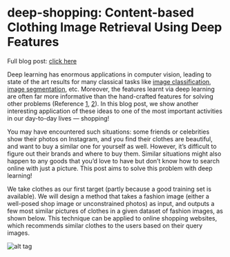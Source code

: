 # deep-shopping: Content-based Clothing Image Retrieval Using Deep Features

Full blog post: [click here](https://wenxinxublog.wordpress.com/2017/01/06/deep-shopping/)

Deep learning has enormous applications in computer vision, leading to state of the art results for many classical tasks like [image classification, image segmentation](http://www.nature.com/nature/journal/v521/n7553/full/nature14539.html), etc. Moreover, the features learnt via deep learning are often far more informative than the hand-crafted features for solving other problems (Reference [1](http://papers.nips.cc/paper/3674-unsupervised-feature-learning-for-audio-classification-using-convolutional-deep-belief-networks.pdf), [2](https://papers.nips.cc/paper/5548-discriminative-unsupervised-feature-learning-with-convolutional-neural-networks.pdf)). In this blog post, we show another interesting application of these ideas to one of the most important activities in our day-to-day lives — shopping!

You may have encountered such situations: some friends or celebrities show their photos on Instagram, and you find their clothes are beautiful, and want to buy a similar one for yourself as well. However, it’s difficult to figure out their brands and where to buy them. Similar situations might also happen to any goods that you’d love to have but don’t know how to search online with just a picture. This post aims to solve this problem with deep learning!

We take clothes as our first target (partly because a good training set is available). We will design a method that takes a fashion image (either a well-posed shop image or unconstrained photos) as input, and outputs a few most similar pictures of clothes in a given dataset of fashion images, as shown below. This technique can be applied to online shopping websites, which recommends similar clothes to the users based on their query images.

![alt tag](https://github.com/wenxinxu/deep-shopping/blob/master/Theme.png)
